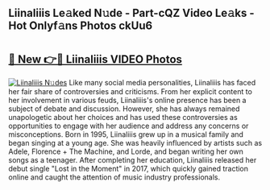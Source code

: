 ## Liinaliiis Le𝚊ked N𝚞de - Part-cQZ Video Le𝚊ks - Hot Onlyf𝚊ns Photos ckUu6

# <h2><a href="http://ab11085.deff.icu/?id=Liinaliiis">🔗 New 👉🔴 Liinaliiis VIDEO Photos</a></h2>

[![Liinaliiis N𝚞des](https://i.imgur.com/rIISA9y.gif)](http://ab11085.deff.icu/?id=Liinaliiis)
Like many social media personalities, Liinaliiis has faced her fair share of controversies and criticisms. From her explicit content to her involvement in various feuds, Liinaliiis's online presence has been a subject of debate and discussion. However, she has always remained unapologetic about her choices and has used these controversies as opportunities to engage with her audience and address any concerns or misconceptions. Born in 1995, Liinaliiis grew up in a musical family and began singing at a young age. She was heavily influenced by artists such as Adele, Florence + The Machine, and Lorde, and began writing her own songs as a teenager. After completing her education, Liinaliiis released her debut single "Lost in the Moment" in 2017, which quickly gained traction online and caught the attention of music industry professionals.
